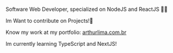 Software Web Developer, specialized on NodeJS and ReactJS 👩‍💻

Im Want to contribute on Projects!🚀

Know my work at my portfolio: 
[arthurlima.com.br](https://arthurlima.com.br)

Im currently learning TypeScript and NextJS!
